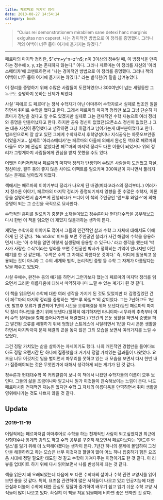 ```yaml
---
title: 페르마의 마지막 정리
date: 2013-08-27 14:54:14
category: book
---
```


> “Cuius rei demonstrationem mirabilem sane detexi hanc marginis exiguitas non caperet. 나는 경이적인 방법으로 이 정리를 증명했다. 그러나 책의 여백이 너무 좁아 여기에 옮기지는 않겠다.”

---

페르마의 마지막 정리란, $"x^n+y^n=z^n$; n이 3이상의 정수일 때, 이 방정식을 만족하는 정수해 x, y, z는 존재하지 않는다." 이다.
그러나 페르마는 이 정리를 자신의 '아리스메티카'에 코멘트하면서 "나는 경이적인 방법으로 이 정리를 증명했다. 그러나 책의 여백이 너무 좁아 여기에 옮기지는 않겠다." 라는 발칙한(?) 말을 남겨놓았다.

이 정리를 증명하기 위해 수많은 사람들이 도전하였으나 300여년이 넘는 세월동안 그 누구도 증명하지 못하는 난제가 되었다.

사실 '피에르 드 페르마'는 정식 수학자가 아닌 아마추어 수학자로서 실제로 법조인 일을 하면서 취미로 수학을 했다고 한다. 그래서 페르마의 마지막 정리만 보고 그냥 단순히 페르마가 장난을 쳤다고 할 수도 있겠지만 실제로 그는 천재적인 수학 재능으로 여러 정리와 증명을 만들어냈다고 한다. 하지만 공유 정신이 없었던(오픈소스 정신이 없었던..) 그는 대충 자신이 증명했다고 생각하면 그냥 휘갈기고 넘어가는게 대부분이었다고 한다. 법조인으로써 잘 살고 있던 그에게 수학자로서 후학양성이나 지식공유는 아웃오브안중이었을거고.. 실제로 '아리스메티카'는 페르마의 아들에 의해서 완성된 책으로 페르마의 아들도 여기에 관심이 없었다면 페르마의 마지막 정리도 다른 이름이 되었거나 위의 정리가 그렇게까지 사람들에게 관심을 받지 못했을 수도 있다.

어쨋든 이러저러해서 페르마의 마지막 정리가 탄생되어 수많은 사람들이 도전했고 자살, 정신이상, 결투 등의 좋지 않은 사이드 이펙트를 일으키며 300여년이 지나면서 풀리지 않는 문제로 남아있게 되었다.

책에서는 페르마의 이야기부터 정리가 나오게 된 배경(피타고라스의 정리부터..) 여러가지 정수론 이야기, 페르마의 마지막 정리가 증명되기까지 영향을 준 수많은 수학자, 이론 등을 설명하면서 숨가쁘게 진행되다가 드디어 이 책의 주인공인 '앤드루 와일스'에 의해 증명이 되는 그 순간을 극적으로 묘사한다.

수학적인 흥미를 일으키기 충분한 소재들이었고 정수론이나 현대대수학을 공부해보고 다시 한번 이 책을 읽으면 더 재밌지 않을까하는 생각이 든다.

재밌는 수학자의 이야기도 많아서 그들의 인간적인 삶과 수학 그 자체에 대해서도 이해하게 된 것 같다. 'Numb3rs' 미드를 보면 주인공인 찰리가 사건 해결에 수학을 응용하면서 나는 '아 수학을 알면 이렇게 실생활에 응용할 수 있구나.' 라고 생각을 했는데 '박사가 사랑한 수식'이라는 영화를 보면 주인공인 박사가 정확히는 기억이 안나지만 이런 얘기를 한 것 같은데.. '수학은 수학 그 자체로 아름다운 것이다.' 즉, 어디에 활용되고 응용되는 것이 아니라 그 수의 세계와 법칙, 논리적인 증명 등 수학 그 자체가 아름답다는 말을 해주고 있었다.

사실 우애수, 완전수 등의 얘기를 하면서 그런가보다 했는데 페르마의 마지막 정리를 읽으면서 그러한 아름다움에 대해서 미약하게나마 느낄 수 있는 계기가 된 것 같다.

이 책을 읽으면서 수학에 대한 여러 생각을 가지게 된 것도 있었지만 더 감명깊었던 건 이 페르마의 마지막 정리를 증명하는 '앤드루 와일즈'의 삶이었다. 그는 7년하고도 1년(첫 발표후 오류가 발견되어 1년의 시간을 오류해결을 위해 보낸다)동안 페르마의 마지막 정리 하나만을 풀기 위해 보낸다.(정확히 얘기하자면 타니야마-시무라의 추측부터 여러 수학 정리들을 함께 풀어나가면서 해결했다.) 7년간의 은둔 생활을 하면서 증명을 하고 발견된 오류를 해결하기 위해 엄청난 스트레스에 시달리면서 1년을 다시 은둔 생활을 하면서 마지막까지 문제 해결의 끈을 놓지 않은 그의 모습을 보면서 여러가지를 느낄 수 있었다.

그건 정말 가치있는 삶을 살아가는 자세이기도 했다. 나의 개인적인 경험만을 들여다보아도 정말 오랜시간 단 하나에 집중했을때 거기서 정말 가치있는 결과들이 나왔었다. 요즈음 너무 이것저것 일을 벌이면서 마무리를 못하고 있는 내 모습을 보면서 다시 한번 내가 집중해야되는 것은 무엇인가에 대해서 생각하게 되는 계기가 된 것 같다.

정수론과 현대대수학 쪽 커리큘럼이 보니 이 책에서 나왔던 수학자들의 이름이 모두 보인다. 그들의 삶을 조금이나마 알고나니 뭔가 이것들이 친숙해보이는 느낌이 든다. 나도 페르마처럼 천재적인 재능은 없지만 수학 그 자체의 아름다움을 만끽하면서 취미 생활을 영위해나가는 것도 나쁘지 않을 것 같다.

## Update

### 2019-11-19

어릴적에는 페르마처럼 아마추어로 수학을 하는 천재적인 사람이 되고싶었지만 최근에 선형대수나 통계학 강의도 하고 수학 공부를 꾸준히 해오면서 페르마보다는 '앤드루 와일스'를 닮기 위해 더 노력해야겠다는 생각이 든다. 7년간 하나의 문제에 몰입하여 그것만을 해결하려고 하는 모습은 너무 이것저것 할일이 많아 어느 하나 집중하기 힘든 요즈음 시대에 정말 필요한 태도인 것 같고 수학이 가져다주는 이점이기도 한 것 같다. 이 리뷰를 업데이트 하기 위해 다시 읽어보면서 나를 반성하게 되는 것 같다.

책을 읽은지 꽤 오래되었는데 다음에 또 다른 수학자의 삶이나 수학 관련 교양서를 읽어보면 좋을 것 같다. 특히, 요즈음 관련하여 많은 서적들이 나오고 있고 인공지능에 대한 관심과 더불어 수학에 대한 관심도 덩달아 증가하여 배우기 쉽고 읽기 쉬운 수학 교양 서적들이 많이 나오고 있다. 확실히 이 책을 처음 읽을때에 비하면 좋은 변화인 것 같다.

